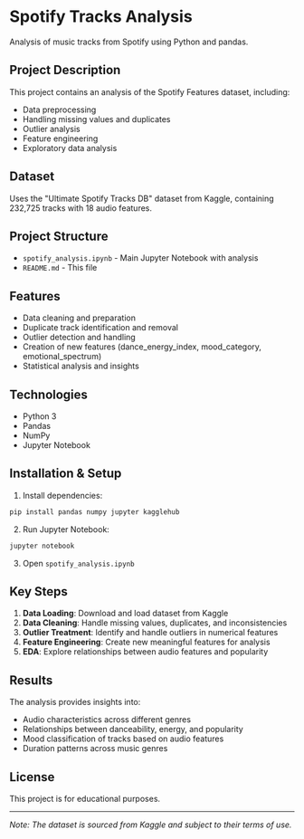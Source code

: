 # Spotify Tracks Analysis

Analysis of music tracks from Spotify using Python and pandas.

## Project Description

This project contains an analysis of the Spotify Features dataset, including:
- Data preprocessing
- Handling missing values and duplicates
- Outlier analysis
- Feature engineering
- Exploratory data analysis

## Dataset

Uses the "Ultimate Spotify Tracks DB" dataset from Kaggle, containing 232,725 tracks with 18 audio features.

## Project Structure

- `spotify_analysis.ipynb` - Main Jupyter Notebook with analysis
- `README.md` - This file

## Features

- Data cleaning and preparation
- Duplicate track identification and removal
- Outlier detection and handling
- Creation of new features (dance_energy_index, mood_category, emotional_spectrum)
- Statistical analysis and insights

## Technologies

- Python 3
- Pandas
- NumPy
- Jupyter Notebook

## Installation & Setup

1. Install dependencies:
```bash
pip install pandas numpy jupyter kagglehub
```

2. Run Jupyter Notebook:
```bash
jupyter notebook
```

3. Open `spotify_analysis.ipynb`

## Key Steps

1. **Data Loading**: Download and load dataset from Kaggle
2. **Data Cleaning**: Handle missing values, duplicates, and inconsistencies
3. **Outlier Treatment**: Identify and handle outliers in numerical features
4. **Feature Engineering**: Create new meaningful features for analysis
5. **EDA**: Explore relationships between audio features and popularity

## Results

The analysis provides insights into:
- Audio characteristics across different genres
- Relationships between danceability, energy, and popularity
- Mood classification of tracks based on audio features
- Duration patterns across music genres

## License

This project is for educational purposes.

---

*Note: The dataset is sourced from Kaggle and subject to their terms of use.*
